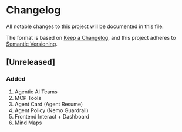 # Changelog

All notable changes to this project will be documented in this file.

The format is based on [Keep a Changelog](https://keepachangelog.com/en/1.1.0/),
and this project adheres to [Semantic Versioning](https://semver.org/spec/v2.0.0.html).


## [Unreleased]

### Added

1. Agentic AI Teams
2. MCP Tools
3. Agent Card (Agent Resume)
4. Agent Policy (Nemo Guardrail)
5. Frontend Interact + Dashboard
6. Mind Maps
